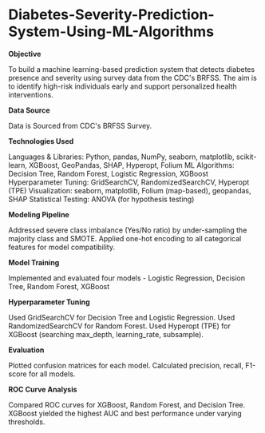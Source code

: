 # Diabetes-Severity-Prediction-System-Using-ML-Algorithms

**Objective**

To build a machine learning-based prediction system that detects diabetes presence and severity using survey data from the CDC's BRFSS. The aim is to identify high-risk individuals early and support personalized health interventions.

**Data Source**

Data is Sourced from CDC's BRFSS Survey.

**Technologies Used**

Languages & Libraries: Python, pandas, NumPy, seaborn, matplotlib, scikit-learn, XGBoost, GeoPandas, SHAP, Hyperopt, Folium
ML Algorithms: Decision Tree, Random Forest, Logistic Regression, XGBoost
Hyperparameter Tuning: GridSearchCV, RandomizedSearchCV, Hyperopt (TPE)
Visualization: seaborn, matplotlib, Folium (map-based), geopandas, SHAP
Statistical Testing: ANOVA (for hypothesis testing)

**Modeling Pipeline**

Addressed severe class imbalance (Yes/No ratio) by under-sampling the majority class and SMOTE.
Applied one-hot encoding to all categorical features for model compatibility.

**Model Training**

Implemented and evaluated four models - Logistic Regression, Decision Tree, Random Forest, XGBoost


**Hyperparameter Tuning**

Used GridSearchCV for Decision Tree and Logistic Regression.
Used RandomizedSearchCV for Random Forest.
Used Hyperopt (TPE) for XGBoost (searching max_depth, learning_rate, subsample).

**Evaluation**

Plotted confusion matrices for each model.
Calculated precision, recall, F1-score for all models.

**ROC Curve Analysis**

Compared ROC curves for XGBoost, Random Forest, and Decision Tree.
XGBoost yielded the highest AUC and best performance under varying thresholds.

